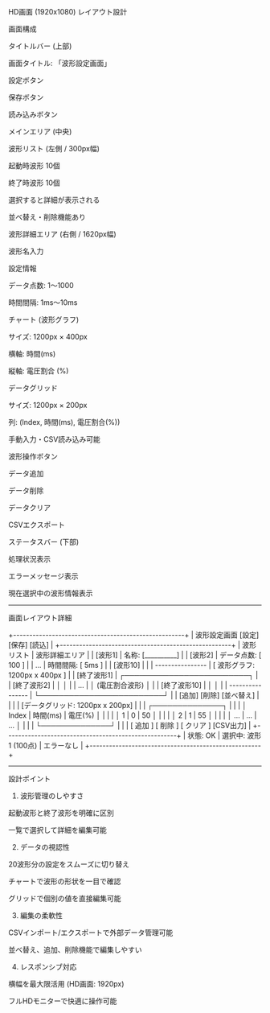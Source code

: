 HD画面 (1920x1080) レイアウト設計

画面構成

タイトルバー (上部)

画面タイトル: 「波形設定画面」

設定ボタン

保存ボタン

読み込みボタン


メインエリア (中央)

波形リスト (左側 / 300px幅)

起動時波形 10個

終了時波形 10個

選択すると詳細が表示される

並べ替え・削除機能あり


波形詳細エリア (右側 / 1620px幅)

波形名入力

設定情報

データ点数: 1〜1000

時間間隔: 1ms〜10ms


チャート (波形グラフ)

サイズ: 1200px × 400px

横軸: 時間(ms)

縦軸: 電圧割合 (%)


データグリッド

サイズ: 1200px × 200px

列: (Index, 時間(ms), 電圧割合(%))

手動入力・CSV読み込み可能


波形操作ボタン

データ追加

データ削除

データクリア

CSVエクスポート




ステータスバー (下部)

処理状況表示

エラーメッセージ表示

現在選択中の波形情報表示




---

画面レイアウト詳細

+-----------------------------------------------------+
|  波形設定画面                        [設定] [保存] [読込]  |
+-----------------------------------------------------+
| 波形リスト                  |   波形詳細エリア                         |
|  [波形1]                    |   名称: [__________]                     |
|  [波形2]                    |   データ点数: [ 100 ]                    |
|  ...                        |   時間間隔: [ 5ms ]                      |
|  [波形10]                   |                                         |
|  ----------------          |   [ 波形グラフ: 1200px x 400px ]         |
|  [終了波形1]               |   ┌─────────────────────────┐   |
|  [終了波形2]               |   │                             │   |
|  ...                        |   │  (電圧割合波形)             │   |
|  [終了波形10]              |   │                             │   |
|  ----------------          |   └─────────────────────────┘   |
|  [追加] [削除] [並べ替え]   |                                         |
|                             |   [データグリッド: 1200px x 200px]       |
|                             |   ┌──────────────┐                       |
|                             |   │ Index | 時間(ms) | 電圧(%) │         |
|                             |   │   1   |   0     |   50    │         |
|                             |   │   2   |   1     |   55    │         |
|                             |   │   ... |   ...   |   ...   │         |
|                             |   └──────────────┘                       |
|                             |   [ 追加 ] [ 削除 ] [ クリア ] [CSV出力] |
+-----------------------------------------------------+
| 状態: OK  | 選択中: 波形1 (100点)  | エラーなし |
+-----------------------------------------------------+


---

設計ポイント

1. 波形管理のしやすさ

起動波形と終了波形を明確に区別

一覧で選択して詳細を編集可能



2. データの視認性

20波形分の設定をスムーズに切り替え

チャートで波形の形状を一目で確認

グリッドで個別の値を直接編集可能



3. 編集の柔軟性

CSVインポート/エクスポートで外部データ管理可能

並べ替え、追加、削除機能で編集しやすい



4. レスポンシブ対応

横幅を最大限活用 (HD画面: 1920px)

フルHDモニターで快適に操作可能




